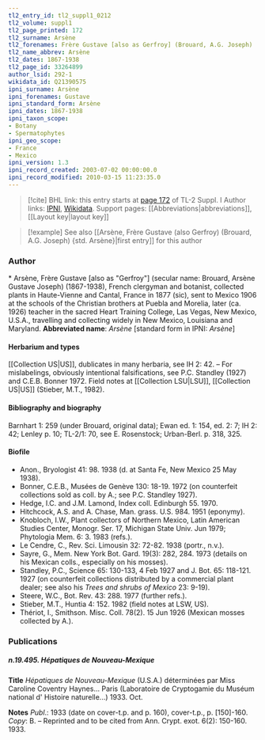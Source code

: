 ```yaml
---
tl2_entry_id: tl2_suppl1_0212
tl2_volume: suppl1
tl2_page_printed: 172
tl2_surname: Arsène
tl2_forenames: Frère Gustave [also as Gerfroy] (Brouard, A.G. Joseph)
tl2_name_abbrev: Arsène
tl2_dates: 1867-1938
tl2_page_id: 33264899
author_lsid: 292-1
wikidata_id: Q21390575
ipni_surname: Arsène
ipni_forenames: Gustave
ipni_standard_form: Arsène
ipni_dates: 1867-1938
ipni_taxon_scope: 
- Botany
- Spermatophytes
ipni_geo_scope: 
- France
- Mexico
ipni_version: 1.3
ipni_record_created: 2003-07-02 00:00:00.0
ipni_record_modified: 2010-03-15 11:23:35.0
---
```


> [!cite] BHL link: this entry starts at [page 172](https://www.biodiversitylibrary.org/page/33264899) of TL-2 Suppl. I
> Author links: [IPNI](https://www.ipni.org/a/292-1), [Wikidata](https://www.wikidata.org/wiki/Q21390575). Support pages: [[Abbreviations|abbreviations]], [[Layout key|layout key]]

> [!example] See also [[Arsène, Frère Gustave (also Gerfroy) (Brouard, A.G. Joseph) {std. Arsène}|first entry]] for this author

### Author

\* Arsène, Frère Gustave \[also as "Gerfroy"\] (secular name: Brouard, Arsène Gustave Joseph) (1867-1938), French clergyman and botanist, collected plants in Haute-Vienne and Cantal, France in 1877 (sic), sent to Mexico 1906 at the schools of the Christian brothers at Puebla and Morelia, later (ca. 1926) teacher in the sacred Heart Training College, Las Vegas, New Mexico, U.S.A., travelling and collecting widely in New Mexico, Louisiana and Maryland. 
**Abbreviated name**: *Arsène* \[standard form in IPNI: *Arsène*\]

#### Herbarium and types

[[Collection US|US]], dublicates in many herbaria, see IH 2: 42. – For mislabelings, obviously intentional falsifications, see P.C. Standley (1927) and C.E.B. Bonner 1972. Field notes at [[Collection LSU|LSU]], [[Collection US|US]] (Stieber, M.T., 1982).

#### Bibliography and biography

Barnhart 1: 259 (under Brouard, original data); Ewan ed. 1: 154, ed. 2: 7; IH 2: 42; Lenley p. 10; TL-2/1: 70, see E. Rosenstock; Urban-Berl. p. 318, 325.

#### Biofile

- Anon., Bryologist 41: 98. 1938 (d. at Santa Fe, New Mexico 25 May 1938).
- Bonner, C.E.B., Musées de Genève 130: 18-19. 1972 (on counterfeit collections sold as coll. by A.; see P.C. Standley 1927).
- Hedge, I.C. and J.M. Lamond, Index coll. Edinburgh 55. 1970.
- Hitchcock, A.S. and A. Chase, Man. grass. U.S. 984. 1951 (eponymy).
- Knobloch, I.W., Plant collectors of Northern Mexico, Latin American Studies Center, Monogr. Ser. 17, Michigan State Univ. Jun 1979; Phytologia Mem. 6: 3. 1983 (refs.).
- Le Cendre, C., Rev. Sci. Limousin 32: 72-82. 1938 (portr., n.v.).
- Sayre, G., Mem. New York Bot. Gard. 19(3): 282, 284. 1973 (details on his Mexican colls., especially on his mosses).
- Standley, P.C., Science 65: 130-133, 4 Feb 1927 and J. Bot. 65: 118-121. 1927 (on counterfeit collections distributed by a commercial plant dealer; see also his *Trees and shrubs of Mexico* 23: 9-19).
- Steere, W.C., Bot. Rev. 43: 288. 1977 (further refs.).
- Stieber, M.T., Huntia 4: 152. 1982 (field notes at LSW, US).
- Thériot, I., Smithson. Misc. Coll. 78(2). 15 Jun 1926 (Mexican mosses collected by A.).

### Publications

##### n.19.495. Hépatiques de Nouveau-Mexique

**Title**
*Hépatiques de Nouveau-Mexique* (U.S.A.) déterminées par Miss Caroline Coventry Haynes... Paris (Laboratoire de Cryptogamie du Muséum national d' Histoire naturelle...) 1933. Oct.

**Notes**
*Publ*.: 1933 (date on cover-t.p. and p. 160), cover-t.p., p. \[150\]-160. *Copy*: B. – Reprinted and to be cited from Ann. Crypt. exot. 6(2): 150-160. 1933.


